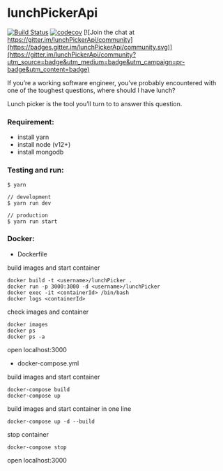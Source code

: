# lunchPickerApi

[![Build Status](https://travis-ci.com/yeukfei02/lunchPickerApi.svg?branch=master)](https://travis-ci.com/yeukfei02/lunchPickerApi)
[![codecov](https://codecov.io/gh/yeukfei02/lunchPickerApi/branch/master/graph/badge.svg)](https://codecov.io/gh/yeukfei02/lunchPickerApi)
[![Join the chat at https://gitter.im/lunchPickerApi/community](https://badges.gitter.im/lunchPickerApi/community.svg)](https://gitter.im/lunchPickerApi/community?utm_source=badge&utm_medium=badge&utm_campaign=pr-badge&utm_content=badge)

If you’re a working software engineer, you’ve probably encountered with one of the toughest questions, where should I have lunch?

Lunch picker is the tool you’ll turn to to answer this question.

### Requirement:
 - install yarn
 - install node (v12+)
 - install mongodb

### Testing and run:
```
$ yarn

// development
$ yarn run dev

// production
$ yarn run start
```

### Docker:

- Dockerfile

build images and start container
```
docker build -t <username>/lunchPicker .
docker run -p 3000:3000 -d <username>/lunchPicker
docker exec -it <containerId> /bin/bash
docker logs <containerId>
```

check images and container
```
docker images
docker ps
docker ps -a
```

open localhost:3000

- docker-compose.yml

build images and start container
```
docker-compose build
docker-compose up
```
build images and start container in one line
```
docker-compose up -d --build
```

stop container
```
docker-compose stop
```

open localhost:3000
